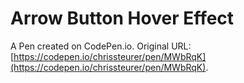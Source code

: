 # Arrow Button Hover Effect

A Pen created on CodePen.io. Original URL: [https://codepen.io/chrissteurer/pen/MWbRqK](https://codepen.io/chrissteurer/pen/MWbRqK).

